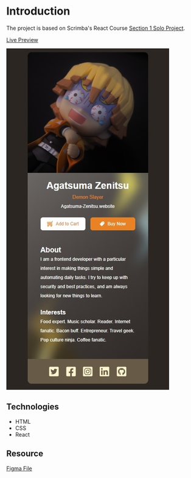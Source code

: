 # Introduction

The project is based on Scrimba's React Course [Section 1 Solo Project](https://scrimba.com/learn/learnreact/react-section-1-solo-project-coce646e88eea46f91af43ca4).


[Live Preview](https://daedae0621.github.io/ZenitsuCard/)

![This is an image](https://github.com/daedae0621/ZenitsuCard/blob/gh-pages/ZenitsuCard_Intro.jpg)

## Technologies
- HTML
- CSS
- React

## Resource
[Figma File](https://www.figma.com/file/WUQXDqUjPZEKDP9ioNrFiT/Zenitsu-Card?node-id=0%3A1)

